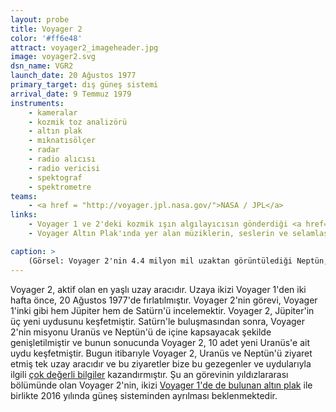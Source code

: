 ```yaml
---
layout: probe
title: Voyager 2
color: '#ff6e48'
attract: voyager2_imageheader.jpg
image: voyager2.svg
dsn_name: VGR2
launch_date: 20 Ağustos 1977
primary_target: dış güneş sistemi
arrival_date: 9 Temmuz 1979
instruments:
    - kameralar
    - kozmik toz analizörü
    - altın plak
    - mıknatısölçer
    - radar
    - radio alıcısı
    - radio vericisi
    - spektograf
    - spektrometre
teams:
    - <a href = "http://voyager.jpl.nasa.gov/">NASA / JPL</a>
links:
    - Voyager 1 ve 2'deki kozmik ışın algılayıcısın gönderdiği <a href="http://voyager.gsfc.nasa.gov/heliopause/data.html">veriler</a>
    - Voyager Altın Plak'ında yer alan müziklerin, seslerin ve selamlaşmaların bir <a href="http://web.mit.edu/lilybui/www/">listesi</a>

caption: >
    (Görsel: Voyager 2'nin 4.4 milyon mil uzaktan görüntülediği Neptün, NASA)
---
```

Voyager 2, aktif olan en yaşlı uzay aracıdır. Uzaya ikizi Voyager 1'den iki hafta önce, 20 Ağustos 1977'de fırlatılmıştır. Voyager 2'nin görevi, Voyager 1'inki gibi hem Jüpiter hem de Satürn'ü incelemektir. Voyager 2, Jüpiter'in üç yeni uydusunu keşfetmiştir. Satürn'le buluşmasından sonra, Voyager 2'nin misyonu Uranüs ve Neptün'ü de içine kapsayacak şekilde genişletilmiştir ve bunun sonucunda Voyager 2, 10 adet yeni Uranüs'e ait uydu keşfetmiştir. Bugun itibarıyle Voyager 2, Uranüs ve Neptün'ü ziyaret etmiş tek uzay aracıdır ve bu ziyaretler bize bu gezegenler ve uydularıyla ilgili <a href="http://www.nasaspaceflight.com/2011/08/thirty-four-years-voyager-2-continues-explore/">çok değerli bilgiler</a> kazandırmıştır. Şu an görevinin yıldızlararası bölümünde olan Voyager 2'nin, ikizi <a href="/voyager1/">Voyager 1'de de bulunan altın plak</a> ile birlikte 2016 yılında güneş sisteminden ayrılması beklenmektedir.